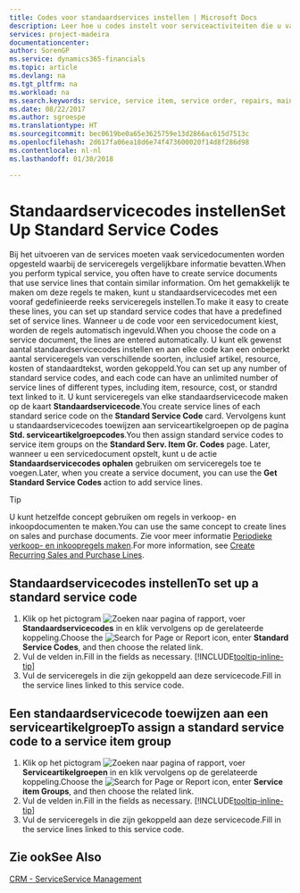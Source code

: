 ```yaml
---
title: Codes voor standaardservices instellen | Microsoft Docs
description: Leer hoe u codes instelt voor serviceactiviteiten die u vaak uitvoert.
services: project-madeira
documentationcenter: 
author: SorenGP
ms.service: dynamics365-financials
ms.topic: article
ms.devlang: na
ms.tgt_pltfrm: na
ms.workload: na
ms.search.keywords: service, service item, service order, repairs, maintenance
ms.date: 08/22/2017
ms.author: sgroespe
ms.translationtype: HT
ms.sourcegitcommit: bec0619be0a65e3625759e13d2866ac615d7513c
ms.openlocfilehash: 2d617fa06ea18d6e74f473600020f14d8f286d98
ms.contentlocale: nl-nl
ms.lasthandoff: 01/30/2018

---
```


# <a name="set-up-standard-service-codes"></a><span data-ttu-id="8ed36-103">Standaardservicecodes instellen</span><span class="sxs-lookup"><span data-stu-id="8ed36-103">Set Up Standard Service Codes</span></span>
<span data-ttu-id="8ed36-104">Bij het uitvoeren van de services moeten vaak servicedocumenten worden opgesteld waarbij de serviceregels vergelijkbare informatie bevatten.</span><span class="sxs-lookup"><span data-stu-id="8ed36-104">When you perform typical service, you often have to create service documents that use service lines that contain similar information.</span></span> <span data-ttu-id="8ed36-105">Om het gemakkelijk te maken om deze regels te maken, kunt u standaardservicecodes met een vooraf gedefinieerde reeks serviceregels instellen.</span><span class="sxs-lookup"><span data-stu-id="8ed36-105">To make it easy to create these lines, you can set up standard service codes that have a predefined set of service lines.</span></span> <span data-ttu-id="8ed36-106">Wanneer u de code voor een servicedocument kiest, worden de regels automatisch ingevuld.</span><span class="sxs-lookup"><span data-stu-id="8ed36-106">When you choose the code on a service document, the lines are entered automatically.</span></span> <span data-ttu-id="8ed36-107">U kunt elk gewenst aantal standaardservicecodes instellen en aan elke code kan een onbeperkt aantal serviceregels van verschillende soorten, inclusief artikel, resource, kosten of standaardtekst, worden gekoppeld.</span><span class="sxs-lookup"><span data-stu-id="8ed36-107">You can set up any number of standard service codes, and each code can have an unlimited number of service lines of different types, including item, resource, cost, or standrd text linked to it.</span></span> <span data-ttu-id="8ed36-108">U kunt serviceregels van elke standaardservicecode maken op de kaart **Standaardservicecode**.</span><span class="sxs-lookup"><span data-stu-id="8ed36-108">You create service lines of each standard serice code on the **Standard Service Code** card.</span></span> <span data-ttu-id="8ed36-109">Vervolgens kunt u standaardservicecodes toewijzen aan serviceartikelgroepen op de pagina **Std. serviceartikelgroepcodes**.</span><span class="sxs-lookup"><span data-stu-id="8ed36-109">You then assign standard service codes to service item groups on the **Standard Serv. Item Gr. Codes** page.</span></span> <span data-ttu-id="8ed36-110">Later, wanneer u een servicedocument opstelt, kunt u de actie **Standaardservicecodes ophalen** gebruiken om serviceregels toe te voegen.</span><span class="sxs-lookup"><span data-stu-id="8ed36-110">Later, when you create a service document, you can use the **Get Standard Service Codes** action to add service lines.</span></span>  
  
> [!Tip]
>  <span data-ttu-id="8ed36-111">U kunt hetzelfde concept gebruiken om regels in verkoop- en inkoopdocumenten te maken.</span><span class="sxs-lookup"><span data-stu-id="8ed36-111">You can use the same concept to create lines on sales and purchase documents.</span></span> <span data-ttu-id="8ed36-112">Zie voor meer informatie [Periodieke verkoop- en inkoopregels maken](sales-how-work-standard-lines.md).</span><span class="sxs-lookup"><span data-stu-id="8ed36-112">For more information, see [Create Recurring Sales and Purchase Lines](sales-how-work-standard-lines.md).</span></span>    
  
## <a name="to-set-up-a-standard-service-code"></a><span data-ttu-id="8ed36-113">Standaardservicecodes instellen</span><span class="sxs-lookup"><span data-stu-id="8ed36-113">To set up a standard service code</span></span>    
1. <span data-ttu-id="8ed36-114">Klik op het pictogram ![Zoeken naar pagina of rapport](media/ui-search/search_small.png "pictogram Zoeken naar pagina of rapport"), voer **Standaardservicecodes** in en klik vervolgens op de gerelateerde koppeling.</span><span class="sxs-lookup"><span data-stu-id="8ed36-114">Choose the ![Search for Page or Report](media/ui-search/search_small.png "Search for Page or Report icon") icon, enter **Standard Service Codes**, and then choose the related link.</span></span>  
2. <span data-ttu-id="8ed36-115">Vul de velden in.</span><span class="sxs-lookup"><span data-stu-id="8ed36-115">Fill in the fields as necessary.</span></span> [!INCLUDE[tooltip-inline-tip](includes/tooltip-inline-tip_md.md)]  
4. <span data-ttu-id="8ed36-116">Vul de serviceregels in die zijn gekoppeld aan deze servicecode.</span><span class="sxs-lookup"><span data-stu-id="8ed36-116">Fill in the service lines linked to this service code.</span></span>  

## <a name="to-assign-a-standard-service-code-to-a-service-item-group"></a><span data-ttu-id="8ed36-117">Een standaardservicecode toewijzen aan een serviceartikelgroep</span><span class="sxs-lookup"><span data-stu-id="8ed36-117">To assign a standard service code to a service item group</span></span>
1. <span data-ttu-id="8ed36-118">Klik op het pictogram ![Zoeken naar pagina of rapport](media/ui-search/search_small.png "pictogram Zoeken naar pagina of rapport"), voer **Serviceartikelgroepen** in en klik vervolgens op de gerelateerde koppeling.</span><span class="sxs-lookup"><span data-stu-id="8ed36-118">Choose the ![Search for Page or Report](media/ui-search/search_small.png "Search for Page or Report icon") icon, enter **Service item Groups**, and then choose the related link.</span></span>  
2. <span data-ttu-id="8ed36-119">Vul de velden in.</span><span class="sxs-lookup"><span data-stu-id="8ed36-119">Fill in the fields as necessary.</span></span> [!INCLUDE[tooltip-inline-tip](includes/tooltip-inline-tip_md.md)]
3. <span data-ttu-id="8ed36-120">Vul de serviceregels in die zijn gekoppeld aan deze servicecode.</span><span class="sxs-lookup"><span data-stu-id="8ed36-120">Fill in the service lines linked to this service code.</span></span>  

## <a name="see-also"></a><span data-ttu-id="8ed36-121">Zie ook</span><span class="sxs-lookup"><span data-stu-id="8ed36-121">See Also</span></span>
[<span data-ttu-id="8ed36-122">CRM - Service</span><span class="sxs-lookup"><span data-stu-id="8ed36-122">Service Management</span></span>](service-service.md)
